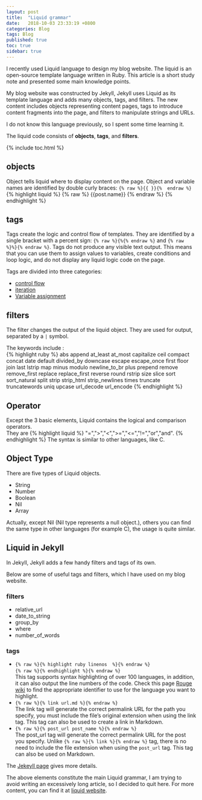```yaml
---
layout: post
title:  "Liquid grammar"
date:   2018-10-03 23:33:19 +0800
categories: Blog
tags: Blog
published: true
toc: true
sidebar: true
---
```

I recently used Liquid language to design my blog website. The liquid is an open-source template language written in Ruby. This article is a short study note and presented some main knowledge points.

My blog website was constructed by Jekyll, Jekyll uses Liquid as its template language and adds many objects, tags, and filters. The new content includes objects representing content pages, tags to introduce content fragments into the page, and filters to manipulate strings and URLs.

I do not know this language previously, so I spent some time learning it. 

The liquid code consists of **objects**, **tags**, and **filters**.

{% include toc.html %}

## objects
Object tells liquid where to display content on the page. Object and variable names are identified by double curly braces: `{% raw %}{{ }}{%  endraw %}`
{% highlight liquid %}
{% raw %}
{{post.name}}
{% endraw %}
{% endhighlight %}
## tags
Tags create the logic and control flow of templates. They are identified by a single bracket with a percent sign: `{% raw %}{%{% endraw %}` and `{% raw %}%}{% endraw %}`.
Tags do not produce any visible text output. This means that you can use them to assign values to variables, create conditions and loop logic, and do not display any liquid logic code on the page.

Tags are divided into three categories:
+ [control flow](https://liquid.bootcss.com/tags/control-flow/)
+ [iteration](https://liquid.bootcss.com/tags/iteration/)
+ [Variable assignment](https://liquid.bootcss.com/tags/variable/)

## filters 
The filter changes the output of the liquid object. They are used for output, separated by a `|` symbol.

The keywords include :<br>
{% highlight ruby %}
abs
append
at_least 
at_most 
capitalize 
ceil
compact 
concat 
date
default 
divided_by
downcase
escape
escape_once
first
floor
join
last
lstrip 
map
minus 
modulo
newline_to_br 
plus
prepend
remove
remove_first 
replace
replace_first
reverse
round
rstrip
size
slice
sort
sort_natural 
split
strip
strip_html
strip_newlines
times
truncate
truncatewords 
uniq
upcase
url_decode
url_encode
{% endhighlight %}

## Operator
Except the 3 basic elements, Liquid contains the logical and comparison operators. <br>
They are 
{% highlight liquid %}
"=",">","<",">=","<=","!=","or","and".
{% endhighlight %}
The syntax is similar to other languages, like C. 

## Object Type
There are five types of Liquid objects.
+ String
+ Number
+ Boolean
+ Nil
+ Array

Actually, except Nil (Nil type represents a null object.), others you can find the same type in other languages (for example C), the usage is quite similar. 

## Liquid in Jekyll

In Jekyll, Jekyll adds a few handy filters and tags of its own.

Below are some of useful tags and filters, which I have used on my blog website.

### filters
+ relative_url
+ date_to_string 
+ group_by
+ where
+ number_of_words
 
### tags

+ `{% raw %}{% highlight ruby linenos  %}{% endraw %}`<br>
`{% raw %}{% endhighlight %}{% endraw %}`<br>
This tag supports syntax highlighting of over 100 languages, in addition, it can also output the line numbers of the code. Check this page [Rouge wiki](https://github.com/rouge-ruby/rouge/wiki/List-of-supported-languages-and-lexers) to find the appropriate identifier to use for the language you want to highlight.
+ `{% raw %}{% link url.md %}{% endraw %}`<br>
The link tag will generate the correct permalink URL for the path you specify, you must include the file’s original extension when using the link tag. This tag can also be used to create a link in Markdown.   
+ `{% raw %}{% post_url post_name %}{% endraw %}` <br>
The post_url tag will generate the correct permalink URL for the post you specify. Unlike `{% raw %}{% link %}{% endraw %}` tag, there is no need to include the file extension when using the `post_url` tag. This tag can also be used on Markdown.

The [Jekeyll page](https://jekyll.zcopy.site/docs/liquid/) gives more details.

The above elements constitute the main Liquid grammar, I am trying to avoid writing an excessively long article, so I decided to quit here. For more content, you can find it at [liquid website](https://liquid.bootcss.com/).